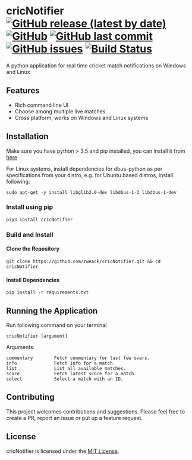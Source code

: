# cricNotifier [![GitHub release (latest by date)](https://img.shields.io/github/v/release/zweack/cricNotifier?style=flat-square)](https://github.com/zweack/cricNotifier/releases) [![GitHub](https://img.shields.io/github/license/zweack/cricNotifier?style=flat-square)](https://github.com/zweack/cricNotifier/blob/main/LICENSE) [![GitHub last commit](https://img.shields.io/github/last-commit/zweack/cricNotifier?style=flat-square)](https://github.com/zweack/cricNotifier/commits/main) [![GitHub issues](https://img.shields.io/github/issues/zweack/cricNotifier?style=flat-square)](https://github.com/zweack/cricNotifier/issues) [![Build Status](https://img.shields.io/travis/zweack/cricNotifier?style=flat-square)](https://travis-ci.org/zweack/cricNotifier)

A python application for real time cricket match notifications on Windows and Linux


## Features
- Rich command line UI
- Choose among multiple live matches
- Cross platform, works on Windows and Linux systems


## Installation 

Make sure you have python > 3.5 and pip installed, you can install it from [here](https://www.python.org/downloads/ "here")

For Linux systems, install dependencies for dbus-python as per specifications from your distro, e.g. for Ubuntu based distros, install following:
```
sudo apt-get -y install libglib2.0-dev libdbus-1-3 libdbus-1-dev
```
### Install using pip
```
pip3 install cricNotifier
```
### Build and Install
#### Clone the Repository

```
git clone https://github.com/zweack/cricNotifier.git && cd cricNotifier
```

#### Install Dependencies
```
pip install -r requirements.txt
```

## Running the Application 

Run following command on your terminal
```
cricNotifier [argument]
```
Arguments:
```
commentary        Fetch commentary for last few overs.
info              Fetch info for a match.
list              List all available matches.
score             Fetch latest score for a match.
select            Select a match with an ID.
````
## Contributing
This project welcomes contributions and suggestions. Please feel free to create a PR, report an issue or put up a feature request.

## License
cricNotifier is licensed under the [MIT License](https://github.com/zweack/cricNotifier/blob/dev/LICENSE).